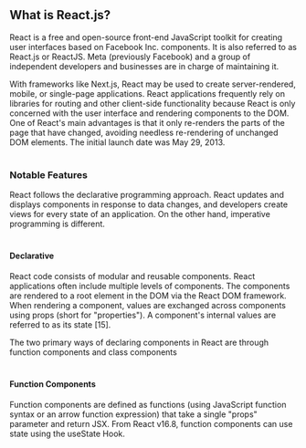 # <h2>What is React.js?</h2>

React is a free and open-source front-end JavaScript toolkit for creating user interfaces based on Facebook Inc. components. It is also referred to as React.js or ReactJS. Meta (previously Facebook) and a group of independent developers and businesses are in charge of maintaining it.

With frameworks like Next.js, React may be used to create server-rendered, mobile, or single-page applications. React applications frequently rely on libraries for routing and other client-side functionality because React is only concerned with the user interface and rendering components to the DOM. One of React's main advantages is that it only re-renders the parts of the page that have changed, avoiding needless re-rendering of unchanged DOM elements. The initial launch date was May 29, 2013.

# <h3>Notable Features</h3>
React follows the declarative programming approach. React updates and displays components in response to data changes, and developers create views for every state of an application. On the other hand, imperative programming is different.

# <h4>Declarative</h4>
React code consists of modular and reusable components. React applications often include multiple levels of components. The components are rendered to a root element in the DOM via the React DOM framework. When rendering a component, values are exchanged across components using props (short for "properties"). A component's internal values are referred to as its state [15].

The two primary ways of declaring components in React are through function components and class components

# <h4>Function Components</h4>
Function components are defined as functions (using JavaScript function syntax or an arrow function expression) that take a single "props" parameter and return JSX. From React v16.8, function components can use state using the useState Hook.
